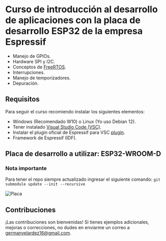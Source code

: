 # Curso de introducción al desarrollo de aplicaciones con la placa de desarrollo ESP32 de la empresa Espressif

- Manejo de GPIOs.
- Hardware SPI y I2C.
- Conceptos de [FreeRTOS](https://www.freertos.org/index.html).
- Interrupciones.
- Manejo de temporizadores.
- Depuración.

## Requisitos
Para seguir el curso recomiendo instalar los siguientes elementos:

- Windows (Recomendado W10) o Linux (Yo uso Debian 12).
- Tener instalado [Visual Studio Code (VSC)](https://code.visualstudio.com/download).
- Instalar el plugin oficial de Espressif para VSC [plugin](https://docs.espressif.com/projects/esp-idf/en/v4.2.3/esp32/get-started/vscode-setup.html).
- Framework de Espressif (IDF).

## Placa de desarrollo a utilizar: ESP32-WROOM-D


### Nota importante 
Para tener el repo siempre actualizado ingresar el siguiente comando:
``` git submodule update --init --recursive ```


![Placa](imgs/esp32-wroom.png)

## Contribuciones

¡Las contribuciones son bienvenidas! Si tienes ejemplos adicionales, mejoras o correcciones, no dudes en enviarme un correo a germanvelardez16@gmail.com.
